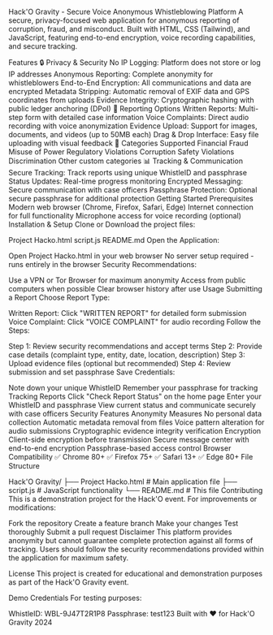 Hack'O Gravity - Secure Voice
Anonymous Whistleblowing Platform
A secure, privacy-focused web application for anonymous reporting of corruption, fraud, and misconduct. Built with HTML, CSS (Tailwind), and JavaScript, featuring end-to-end encryption, voice recording capabilities, and secure tracking.

Features
🔒 Privacy & Security
No IP Logging: Platform does not store or log IP addresses
Anonymous Reporting: Complete anonymity for whistleblowers
End-to-End Encryption: All communications and data are encrypted
Metadata Stripping: Automatic removal of EXIF data and GPS coordinates from uploads
Evidence Integrity: Cryptographic hashing with public ledger anchoring (DPoI)
📝 Reporting Options
Written Reports: Multi-step form with detailed case information
Voice Complaints: Direct audio recording with voice anonymization
Evidence Upload: Support for images, documents, and videos (up to 50MB each)
Drag & Drop Interface: Easy file uploading with visual feedback
🎯 Categories Supported
Financial Fraud
Misuse of Power
Regulatory Violations
Corruption
Safety Violations
Discrimination
Other custom categories
📊 Tracking & Communication
Secure Tracking: Track reports using unique WhistleID and passphrase
Status Updates: Real-time progress monitoring
Encrypted Messaging: Secure communication with case officers
Passphrase Protection: Optional secure passphrase for additional protection
Getting Started
Prerequisites
Modern web browser (Chrome, Firefox, Safari, Edge)
Internet connection for full functionality
Microphone access for voice recording (optional)
Installation & Setup
Clone or Download the project files:


Project Hacko.html
script.js
README.md
Open the Application:

Open Project Hacko.html in your web browser
No server setup required - runs entirely in the browser
Security Recommendations:

Use a VPN or Tor Browser for maximum anonymity
Access from public computers when possible
Clear browser history after use
Usage
Submitting a Report
Choose Report Type:

Written Report: Click "WRITTEN REPORT" for detailed form submission
Voice Complaint: Click "VOICE COMPLAINT" for audio recording
Follow the Steps:

Step 1: Review security recommendations and accept terms
Step 2: Provide case details (complaint type, entity, date, location, description)
Step 3: Upload evidence files (optional but recommended)
Step 4: Review submission and set passphrase
Save Credentials:

Note down your unique WhistleID
Remember your passphrase for tracking
Tracking Reports
Click "Check Report Status" on the home page
Enter your WhistleID and passphrase
View current status and communicate securely with case officers
Security Features
Anonymity Measures
No personal data collection
Automatic metadata removal from files
Voice pattern alteration for audio submissions
Cryptographic evidence integrity verification
Encryption
Client-side encryption before transmission
Secure message center with end-to-end encryption
Passphrase-based access control
Browser Compatibility
✅ Chrome 80+
✅ Firefox 75+
✅ Safari 13+
✅ Edge 80+
File Structure

Hack'O Gravity/
├── Project Hacko.html    # Main application file
├── script.js             # JavaScript functionality
└── README.md             # This file
Contributing
This is a demonstration project for the Hack'O event. For improvements or modifications:

Fork the repository
Create a feature branch
Make your changes
Test thoroughly
Submit a pull request
Disclaimer
This platform provides anonymity but cannot guarantee complete protection against all forms of tracking. Users should follow the security recommendations provided within the application for maximum safety.

License
This project is created for educational and demonstration purposes as part of the Hack'O Gravity event.

Demo Credentials
For testing purposes:

WhistleID: WBL-9J47T2R1P8
Passphrase: test123
Built with ❤️ for Hack'O Gravity 2024
